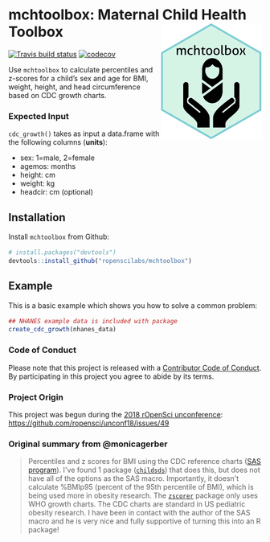 
<!-- README.md is generated from README.Rmd. Please edit that file -->
mchtoolbox: Maternal Child Health Toolbox <img src="man/figures/imgHexSmall.png" align="right" />
=================================================================================================

[![Travis build status](https://travis-ci.com/ropenscilabs/mchtoolbox.svg?branch=master)](https://travis-ci.com/ropenscilabs/mchtoolbox) [![codecov](https://codecov.io/gh/ropenscilabs/mchtoolbox/branch/master/graph/badge.svg)](https://codecov.io/gh/ropenscilabs/mchtoolbox)

Use `mchtoolbox` to calculate percentiles and z-scores for a child’s sex and age for BMI, weight, height, and head circumference based on CDC growth charts.

### Expected Input

`cdc_growth()` takes as input a data.frame with the following columns (**units**):

-   sex: 1=male, 2=female
-   agemos: months
-   height: cm
-   weight: kg
-   headcir: cm (optional)

Installation
------------

Install `mchtoolbox` from Github:

``` r
# install.packages("devtools")
devtools::install_github("ropenscilabs/mchtoolbox")
```

Example
-------

This is a basic example which shows you how to solve a common problem:

``` r
## NHANES example data is included with package
create_cdc_growth(nhanes_data)
```

### Code of Conduct

Please note that this project is released with a [Contributor Code of Conduct](CODE_OF_CONDUCT.md). By participating in this project you agree to abide by its terms.

### Project Origin

This project was begun during the [2018 rOpenSci unconference](unconf18.ropensci.org): <https://github.com/ropensci/unconf18/issues/49>

### Original summary from @monicagerber

> Percentiles and z scores for BMI using the CDC reference charts ([SAS program](https://www.cdc.gov/nccdphp/dnpao/growthcharts/resources/sas.htm)). I've found 1 package ([`childsds`](https://cran.r-project.org/web/packages/childsds/index.html)) that does this, but does not have all of the options as the SAS macro. Importantly, it doesn't calculate %BMIp95 (percent of the 95th percentile of BMI), which is being used more in obesity research. The [`zscorer`](https://nutriverse.validmeasures.org/zscorer/index.html) package only uses WHO growth charts. The CDC charts are standard in US pediatric obesity research. I have been in contact with the author of the SAS macro and he is very nice and fully supportive of turning this into an R package!

